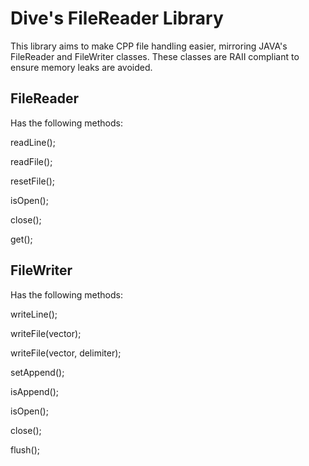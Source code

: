 # Dive's FileReader Library

This library aims to make CPP file handling easier, mirroring JAVA's FileReader and FileWriter classes. These classes are RAII compliant to ensure memory leaks are avoided.

## FileReader

Has the following methods:

readLine();

readFile();

resetFile();

isOpen();

close();

get();


## FileWriter

Has the following methods:

writeLine();

writeFile(vector);

writeFile(vector, delimiter);

setAppend();

isAppend();

isOpen();

close();

flush();
